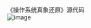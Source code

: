 《操作系统真象还原》源代码    
![image](https://github.com/lai-2023/me_os/assets/106426808/871bdc33-4311-45d1-9fca-1d59526e1283)
